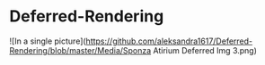 # Deferred-Rendering

![In a single picture](https://github.com/aleksandra1617/Deferred-Rendering/blob/master/Media/Sponza Atirium Deferred Img 3.png)
